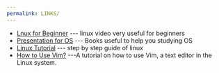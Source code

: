 ```yaml
---
permalink: LINKS/
---
```

- [Lnux for Beginner](https://www.youtube.com/watch?v=IVquJh3DXUA) --- linux video very useful for beginners
- [Presentation for OS](https://www.os-book.com/OS10/slide-dir/) --- Books useful to help you studying OS
- [Linux Tutorial](https://www.youtube.com/watch?v=ROjZy1WbCIA) --- step by step guide of linux 
- [How to Use Vim?](https://www.freecodecamp.org/news/vim-beginners-guide/) ---A tutorial on how to use Vim, a text editor in the Linux system.
